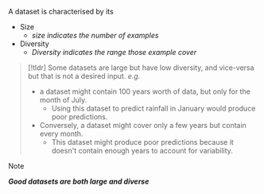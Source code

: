 A dataset is characterised by its 
- Size
	- *size indicates the number of examples*
- Diversity
	- *Diversity indicates the range those example cover*

>[!tldr] 
>Some datasets are large but have low diversity, and vice-versa but that is not a desired input. 
>*e.g.* 
>- a dataset might contain 100 years worth of data, but only for the month of July. 
>	- Using this dataset to predict rainfall in January would produce poor predictions.
>- Conversely, a dataset might cover only a few years but contain every month.
>	- This dataset might produce poor predictions because it doesn't contain enough years to account for variability.

>[!note] 
>***Good datasets are both large and diverse***
